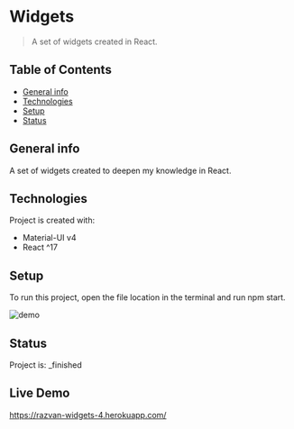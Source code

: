 # Widgets
> A set of widgets created in React.

## Table of Contents
* [General info](#general-info)
* [Technologies](#technologies)
* [Setup](#setup)
* [Status](#status)

## General info
A set of widgets created to deepen my knowledge in React.
	
## Technologies
Project is created with:
* Material-UI v4
* React ^17

## Setup
To run this project, open the file location in the terminal and run npm start.

![demo](/demo/widgets-4.gif)

## Status
Project is:  _finished

## Live Demo

https://razvan-widgets-4.herokuapp.com/
